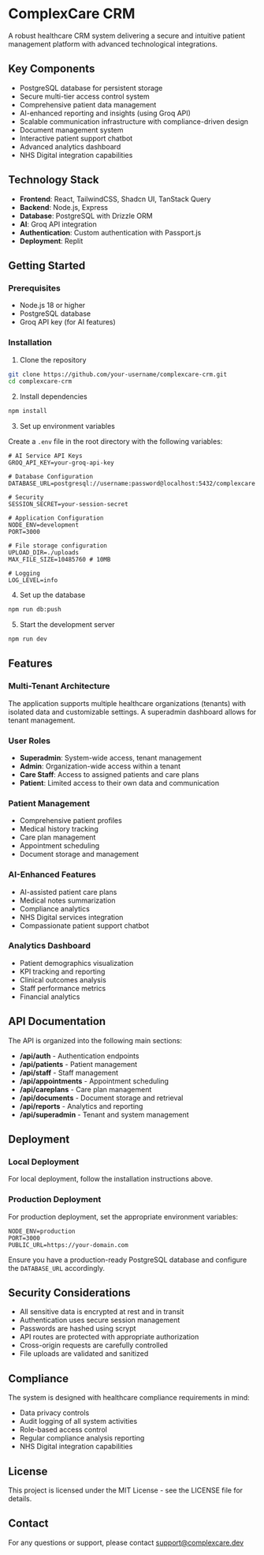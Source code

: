 # ComplexCare CRM

A robust healthcare CRM system delivering a secure and intuitive patient management platform with advanced technological integrations.

## Key Components

- PostgreSQL database for persistent storage
- Secure multi-tier access control system
- Comprehensive patient data management
- AI-enhanced reporting and insights (using Groq API)
- Scalable communication infrastructure with compliance-driven design
- Document management system
- Interactive patient support chatbot
- Advanced analytics dashboard
- NHS Digital integration capabilities

## Technology Stack

- **Frontend**: React, TailwindCSS, Shadcn UI, TanStack Query
- **Backend**: Node.js, Express
- **Database**: PostgreSQL with Drizzle ORM
- **AI**: Groq API integration
- **Authentication**: Custom authentication with Passport.js
- **Deployment**: Replit

## Getting Started

### Prerequisites

- Node.js 18 or higher
- PostgreSQL database
- Groq API key (for AI features)

### Installation

1. Clone the repository

```bash
git clone https://github.com/your-username/complexcare-crm.git
cd complexcare-crm
```

2. Install dependencies

```bash
npm install
```

3. Set up environment variables

Create a `.env` file in the root directory with the following variables:

```
# AI Service API Keys
GROQ_API_KEY=your-groq-api-key

# Database Configuration
DATABASE_URL=postgresql://username:password@localhost:5432/complexcare

# Security
SESSION_SECRET=your-session-secret

# Application Configuration
NODE_ENV=development
PORT=3000

# File storage configuration
UPLOAD_DIR=./uploads
MAX_FILE_SIZE=10485760 # 10MB

# Logging
LOG_LEVEL=info
```

4. Set up the database

```bash
npm run db:push
```

5. Start the development server

```bash
npm run dev
```

## Features

### Multi-Tenant Architecture

The application supports multiple healthcare organizations (tenants) with isolated data and customizable settings. A superadmin dashboard allows for tenant management.

### User Roles

- **Superadmin**: System-wide access, tenant management
- **Admin**: Organization-wide access within a tenant
- **Care Staff**: Access to assigned patients and care plans
- **Patient**: Limited access to their own data and communication

### Patient Management

- Comprehensive patient profiles
- Medical history tracking
- Care plan management
- Appointment scheduling
- Document storage and management

### AI-Enhanced Features

- AI-assisted patient care plans
- Medical notes summarization
- Compliance analytics
- NHS Digital services integration
- Compassionate patient support chatbot

### Analytics Dashboard

- Patient demographics visualization
- KPI tracking and reporting
- Clinical outcomes analysis
- Staff performance metrics
- Financial analytics

## API Documentation

The API is organized into the following main sections:

- **/api/auth** - Authentication endpoints
- **/api/patients** - Patient management
- **/api/staff** - Staff management
- **/api/appointments** - Appointment scheduling
- **/api/careplans** - Care plan management
- **/api/documents** - Document storage and retrieval
- **/api/reports** - Analytics and reporting
- **/api/superadmin** - Tenant and system management

## Deployment

### Local Deployment

For local deployment, follow the installation instructions above.

### Production Deployment

For production deployment, set the appropriate environment variables:

```
NODE_ENV=production
PORT=3000
PUBLIC_URL=https://your-domain.com
```

Ensure you have a production-ready PostgreSQL database and configure the `DATABASE_URL` accordingly.

## Security Considerations

- All sensitive data is encrypted at rest and in transit
- Authentication uses secure session management
- Passwords are hashed using scrypt
- API routes are protected with appropriate authorization
- Cross-origin requests are carefully controlled
- File uploads are validated and sanitized

## Compliance

The system is designed with healthcare compliance requirements in mind:

- Data privacy controls
- Audit logging of all system activities
- Role-based access control
- Regular compliance analysis reporting
- NHS Digital integration capabilities

## License

This project is licensed under the MIT License - see the LICENSE file for details.

## Contact

For any questions or support, please contact support@complexcare.dev
